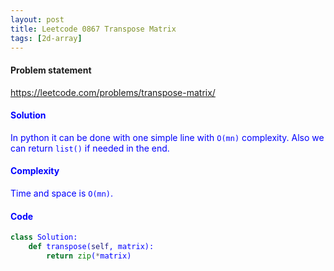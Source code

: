 ```yaml
---
layout: post
title: Leetcode 0867 Transpose Matrix
tags: [2d-array]
---
```


#### Problem statement

<a href="https://leetcode.com/problems/transpose-matrix/"> <font color = blue>https://leetcode.com/problems/transpose-matrix/

#### Solution
In python it can be done with one simple line with `O(mn)` complexity. Also we can return `list()` if needed in the end.

#### Complexity
Time and space is `O(mn)`.

#### Code
```python
class Solution:
    def transpose(self, matrix):
        return zip(*matrix)
```

